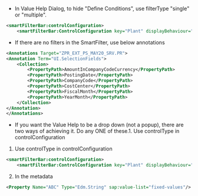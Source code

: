 
- In Value Help Dialog, to hide "Define Conditions", use filterType "single" or "multiple". 
```xml
<smartFilterBar:controlConfiguration>
    <smartFilterBar:ControlConfiguration key="Plant" displayBehaviour="descriptionOnly" filterType="multiple"/>
```

- If there are no filters in the SmartFilter, use below annotations    
```xml
<Annotations Target="ZPR_EXT_PS_MAY20_SRV.PR">
<Annotation Term="UI.SelectionFields">
	<Collection>
		<PropertyPath>AmountInCompanyCodeCurrency</PropertyPath>
		<PropertyPath>PostingDate</PropertyPath>
		<PropertyPath>CompanyCode</PropertyPath>
		<PropertyPath>CostCenter</PropertyPath>
		<PropertyPath>FiscalMonth</PropertyPath>
		<PropertyPath>YearMonth</PropertyPath>
	</Collection>
</Annotation>
</Annotations>
```

- If you want the Value Help to be a drop down (not a popup), there are two ways of achieving it. Do any ONE of these.1. Use controlType in controlConfiguration 
1. Use controlType in controlConfiguration 
```xml
<smartFilterBar:controlConfiguration>
    <smartFilterBar:ControlConfiguration key="Plant" displayBehaviour="descriptionOnly" controlType="dropDownList"/>
```
2. In the metadata 
```xml
<Property Name="ABC" Type="Edm.String" sap:value-list="fixed-values"/>
```

